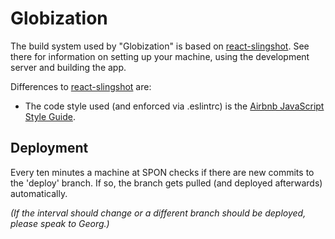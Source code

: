 # Globization

The build system used by "Globization" is based on [react-slingshot](https://github.com/coryhouse/react-slingshot).
See there for information on setting up your machine, using the development server and building the app.

Differences to [react-slingshot](https://github.com/coryhouse/react-slingshot) are:

* The code style used (and enforced via .eslintrc) is the [Airbnb JavaScript Style Guide](https://github.com/airbnb/javascript).

## Deployment

Every ten minutes a machine at SPON checks if there are new commits to the 'deploy' branch. If so, the branch gets pulled (and deployed afterwards) automatically.

_(If the interval should change or a different branch should be deployed, please speak to Georg.)_ 
